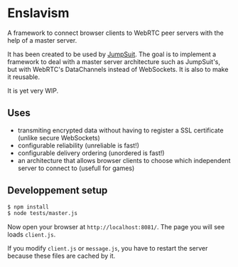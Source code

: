 # Enslavism

A framework to connect browser clients to WebRTC peer servers with the help of a master server.

It has been created to be used by [JumpSuit](https://github.com/KordonBleu/jumpsuit).
The goal is to implement a framework to deal with a master server architecture such as JumpSuit's, but with WebRTC's DataChannels instead of WebSockets. It is also to make it reusable.

It is yet very WIP.

## Uses
 * transmiting encrypted data without having to register a SSL certificate (unlike secure WebSockets)
 * configurable reliability (unreliable is fast!)
 * configurable delivery ordering (unordered is fast!)
 * an architecture that allows browser clients to choose which independent server to connect to (usefull for games)

## Developpement setup

```sh
$ npm install
$ node tests/master.js
```

Now open your browser at `http://localhost:8081/`. The page you will see loads `client.js`.

If you modify `client.js` or `message.js`, you have to restart the server because these files are cached by it.
